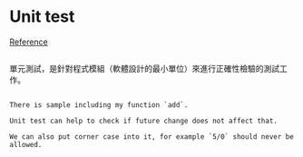 # Unit test

[Reference](https://zh.wikipedia.org/zh-tw/%E5%8D%95%E5%85%83%E6%B5%8B%E8%AF%95)
```

```
單元測試，是針對程式模組（軟體設計的最小單位）來進行正確性檢驗的測試工作。
```

There is sample including my function `add`. 

Unit test can help to check if future change does not affect that.

We can also put corner case into it, for example `5/0` should never be allowed.

